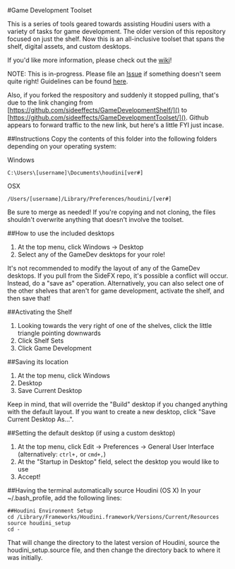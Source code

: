 #Game Development Toolset

This is a series of tools geared towards assisting Houdini users with a variety of tasks for game development. The older version of this repository focused on just the shelf. Now this is an all-inclusive toolset that spans the shelf, digital assets, and custom desktops.

If you'd like more information, please check out the [wiki](https://github.com/sideeffects/GameDevelopmentShelf/wiki)!

NOTE: This is in-progress. Please file an [Issue](https://github.com/sideeffects/GameDevelopmentShelf/issues) if something doesn't seem quite right! Guidelines can be found [here](https://github.com/sideeffects/GameDevelopmentShelf/wiki/How-to-contribute!).

Also, if you forked the respository and suddenly it stopped pulling, that's due to the link changing from [https://github.com/sideeffects/GameDevelopmentShelf/]() to [https://github.com/sideeffects/GameDevelopmentToolset/](). Github appears to forward traffic to the new link, but here's a little FYI just incase.

##Instructions
Copy the contents of this folder into the following folders depending on your operating system:

Windows

    C:\Users\[username]\Documents\houdini[ver#]

OSX

    /Users/[username]/Library/Preferences/houdini/[ver#]

Be sure to merge as needed! If you're copying and not cloning, the files shouldn't overwrite anything that doesn't involve the toolset.

##How to use the included desktops
01. At the top menu, click Windows -> Desktop
02. Select any of the GameDev desktops for your role!

It's not recommended to modify the layout of any of the GameDev desktops. If you pull from the SideFX repo, it's possible a conflict will occur. Instead, do a "save as" operation. Alternatively, you can also select one of the other shelves that aren't for game development, activate the shelf, and then save that!

##Activating the Shelf
01. Looking towards the very right of one of the shelves, click the little triangle pointing downwards
02. Click Shelf Sets
03. Click Game Development

##Saving its location
01. At the top menu, click Windows
02. Desktop
03. Save Current Desktop

Keep in mind, that will override the "Build" desktop if you changed anything with the default layout. If you want to create a new desktop, click "Save Current Desktop As...".

##Setting the default desktop (if using a custom desktop)
01. At the top menu, click Edit -> Preferences -> General User Interface (alternatively: `ctrl+,` or `cmd+,`)
02. At the "Startup in Desktop" field, select the desktop you would like to use
03. Accept!

##Having the terminal automatically source Houdini (OS X)
In your ~/.bash_profile, add the following lines:

    ##Houdini Environment Setup
    cd /Library/Frameworks/Houdini.framework/Versions/Current/Resources
    source houdini_setup
    cd -

That will change the directory to the latest version of Houdini, source the houdini_setup.source file, and then change the directory back to where it was initially.
